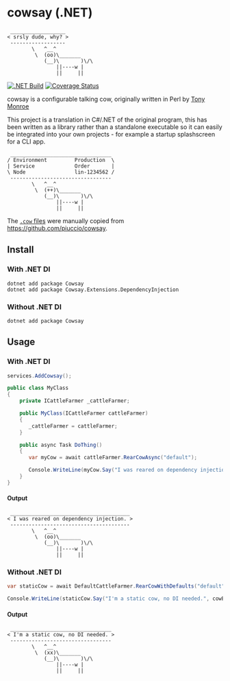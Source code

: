 # cowsay (.NET)

````
 __________________
< srsly dude, why? >
 ------------------
        \   ^__^
         \  (oo)\_______
            (__)\       )\/\
                ||----w |
                ||     ||
````

[![.NET Build](https://github.com/rawsonm88/Cowsay/actions/workflows/build.yml/badge.svg?branch=master)](https://github.com/rawsonm88/Cowsay/actions/workflows/build.yml) [![Coverage Status](https://coveralls.io/repos/github/rawsonm88/Cowsay/badge.svg?branch=master)](https://coveralls.io/github/rawsonm88/Cowsay?branch=master)

cowsay is a configurable talking cow, originally written in Perl by [Tony Monroe](https://github.com/tnalpgge/rank-amateur-cowsay)

This project is a translation in C#/.NET of the original program, this has been written as a library rather than a standalone executable so it can easily be integrated into your own projects - for example a startup splashscreen for a CLI app.

```
 _________________________________
/ Environment         Production  \
| Service             Order       |
\ Node                lin-1234562 /
 ---------------------------------
        \   ^__^
         \  (++)\_______
            (__)\       )\/\
                ||----w |
                ||     ||
```

The [`.cow` files](Cowsay/Cows) were manually copied from https://github.com/piuccio/cowsay.

## Install

### With .NET DI
```
dotnet add package Cowsay
dotnet add package Cowsay.Extensions.DependencyInjection
```

### Without .NET DI
```
dotnet add package Cowsay
```

## Usage

### With .NET DI
```C#
services.AddCowsay();
```

```C#
public class MyClass
{
    private ICattleFarmer _cattleFarmer;

    public MyClass(ICattleFarmer cattleFarmer)
    {
       _cattleFarmer = cattleFarmer;
    }

    public async Task DoThing()
    {
       var myCow = await cattleFarmer.RearCowAsync("default");

       Console.WriteLine(myCow.Say("I was reared on dependency injection.");
    }
}
```

#### Output
```
 _______________________________________
< I was reared on dependency injection. >
 ---------------------------------------
        \   ^__^
         \  (oo)\_______
            (__)\       )\/\
                ||----w |
                ||     ||
```

### Without .NET DI
```C#
var staticCow = await DefaultCattleFarmer.RearCowWithDefaults("default");

Console.WriteLine(staticCow.Say("I'm a static cow, no DI needed.", cowEyes: "xx"));
```

#### Output
```
 _________________________________
< I'm a static cow, no DI needed. >
 ---------------------------------
        \   ^__^
         \  (xx)\_______
            (__)\       )\/\
                ||----w |
                ||     ||
```
